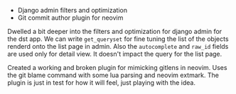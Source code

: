 ---
---

- Django admin filters and optimization
- Git commit author plugin for neovim

Dwelled a bit deeper into the filters and optimization for django admin for the dst app. We can write `get_queryset` for fine tuning the list of the objects renderd onto the list page in admin. Also the `autocomplete` and `raw_id` fields are used only for detail view. It doesn't impact the query for the list page.

Created a working and broken plugin for mimicking gitlens in neovim. Uses the git blame command with some lua parsing and neovim extmark. The plugin is just in test for how it will feel, just playing with the idea.

